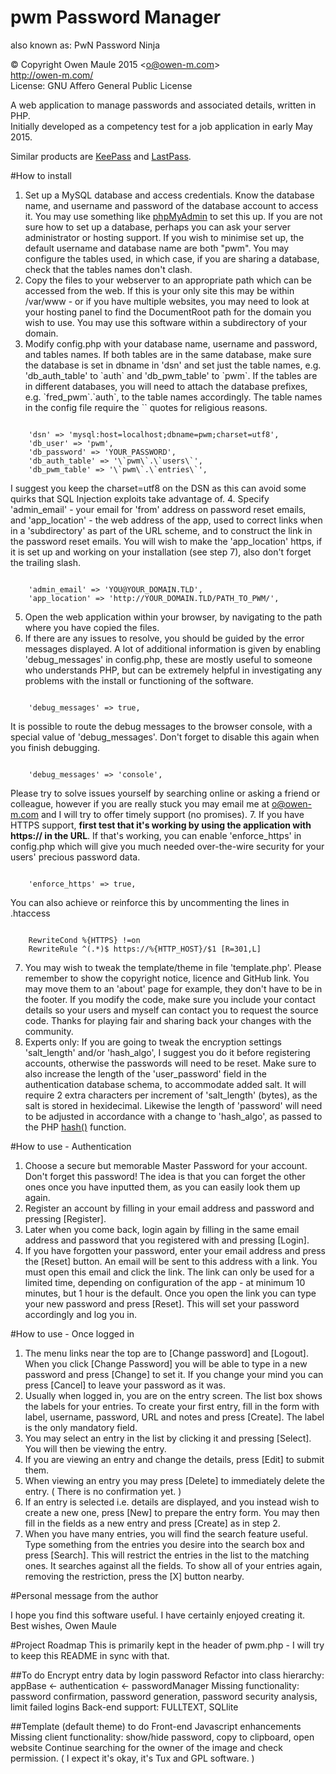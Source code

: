 # pwm Password Manager
also known as: PwN Password Ninja

&copy; Copyright Owen Maule 2015&nbsp;&lt;<a href="mailto:o@owen-m.com">o@owen-m.com</a>&gt;<br />
<a href="http://owen-m.com/" target="_blank">http://owen-m.com/</a><br />
License: GNU Affero General Public License

A web application to manage passwords and associated details, written in PHP.<br />
Initially developed as a competency test for a job application in early May 2015.

Similar products are <a href="http://keepass.info/" rel="nofollow" target="_blank">KeePass</a> and <a href="https://lastpass.com/" rel="nofollow" target="_blank">LastPass</a>.

#How to install

1. Set up a MySQL database and access credentials. Know the database name, and username and password of the database account to access it. You may use something like <a href="http://www.phpmyadmin.net/home_page/docs.php" rel="nofollow" target="_blank">phpMyAdmin<a> to set this up. If you are not sure how to set up a database, perhaps you can ask your server administrator or hosting support. If you wish to minimise set up, the default username and database name are both "pwm". You may configure the tables used, in which case, if you are sharing a database, check that the tables names don't clash.
2. Copy the files to your webserver to an appropriate path which can be accessed from the web. If this is your only site this may be within /var/www - or if you have multiple websites, you may need to look at your hosting panel to find the DocumentRoot path for the domain you wish to use. You may use this software within a subdirectory of your domain.
3. Modify config.php with your database name, username and password, and tables names. If both tables are in the same database, make sure the database is set in dbname in 'dsn' and set just the table names, e.g. 'db_auth_table' to \`auth\` and 'db_pwm_table' to \`pwm\`. If the tables are in different databases, you will need to attach the database prefixes, e.g. \`fred_pwm\`.\`auth\`, to the table names accordingly. The table names in the config file require the \`\` quotes for religious reasons.
<pre><code>
	'dsn' => 'mysql:host=localhost;dbname=pwm;charset=utf8',
	'db_user' => 'pwm',
	'db_password' => 'YOUR_PASSWORD',
	'db_auth_table' => '\`pwm\`.\`users\`',
	'db_pwm_table' => '\`pwm\`.\`entries\`',
</code></pre>
  I suggest you keep the charset=utf8 on the DSN as this can avoid some quirks that SQL Injection exploits take advantage of.
4. Specify 'admin_email' - your email for 'from' address on password reset emails, <br />and 'app_location' - the web address of the app, used to correct links when in a 'subdirectory' as part of the URL scheme, and to construct the link in the password reset emails. You will wish to make the 'app_location' https, if it is set up and working on your installation (see step 7), also don't forget the trailing slash.
<pre><code>
	'admin_email' => 'YOU@YOUR_DOMAIN.TLD',
	'app_location' => 'http://YOUR_DOMAIN.TLD/PATH_TO_PWM/',
</code></pre>
5. Open the web application within your browser, by navigating to the path where you have copied the files.
6. If there are any issues to resolve, you should be guided by the error messages displayed. A lot of additional information is given by enabling 'debug_messages' in config.php, these are mostly useful to someone who understands PHP, but can be extremely helpful in investigating any problems with the install or functioning of the software.
<pre><code>
	'debug_messages' => true,
</code></pre>
It is possible to route the debug messages to the browser console, with a special value of 'debug_messages'. Don't forget to disable this again when you finish debugging.
<pre><code>
	'debug_messages' => 'console',
</code></pre>
Please try to solve issues yourself by searching online or asking a friend or colleague, however if you are really stuck you may email me at o@owen-m.com and I will try to offer timely support (no promises).
7. If you have HTTPS support, <b>first test that it's working by using the application with https:// in the URL</b>. If that's working, you can enable 'enforce_https' in config.php which will give you much needed over-the-wire security for your users' precious password data.
<pre><code>
	'enforce_https' => true,
</code></pre>
You can also achieve or reinforce this by uncommenting the lines in .htaccess
<pre><code>
	RewriteCond %{HTTPS} !=on
	RewriteRule ^(.*)$ https://%{HTTP_HOST}/$1 [R=301,L]
</code></pre>
7. You may wish to tweak the template/theme in file 'template.php'. Please remember to show the copyright notice, licence and GitHub link. You may move them to an 'about' page for example, they don't have to be in the footer. If you modify the code, make sure you include your contact details so your users and myself can contact you to request the source code. Thanks for playing fair and sharing back your changes with the community.
8. Experts only: If you are going to tweak the encryption settings 'salt_length' and/or 'hash_algo', I suggest you do it before registering accounts, otherwise the passwords will need to be reset. Make sure to also increase the length of the 'user_password' field in the authentication database schema, to accommodate added salt. It will require 2 extra characters per increment of 'salt_length' (bytes), as the salt is stored in hexidecimal. Likewise the length of 'password' will need to be adjusted in accordance with a change to 'hash_algo', as passed to the PHP <a href="http://php.net/manual/en/function.hash.php" rel="nofollow" target="_blank">hash()</a> function.

#How to use - Authentication

1. Choose a secure but memorable Master Password for your account. Don't forget this password! The idea is that you can forget the other ones once you have inputted them, as you can easily look them up again.
2. Register an account by filling in your email address and password and pressing [Register]. 
3. Later when you come back, login again by filling in the same email address and password that you registered with and pressing [Login].
4. If you have forgotten your password, enter your email address and press the [Reset] button. An email will be sent to this address with a link. You must open this email and click the link. The link can only be used for a limited time, depending on configuration of the app - at minimum 10 minutes, but 1 hour is the default. Once you open the link you can type your new password and press [Reset]. This will set your password accordingly and log you in.

#How to use - Once logged in

1. The menu links near the top are to [Change password] and [Logout]. When you click [Change Password] you will be able to type in a new password and press [Change] to set it. If you change your mind you can press [Cancel] to leave your password as it was.
2. Usually when logged in, you are on the entry screen. The list box shows the labels for your entries. To create your first entry, fill in the form with label, username, password, URL and notes and press [Create]. The label is the only mandatory field.
3. You may select an entry in the list by clicking it and pressing [Select]. You will then be viewing the entry.
4. If you are viewing an entry and change the details, press [Edit] to submit them.
5. When viewing an entry you may press [Delete] to immediately delete the entry. ( There is no confirmation yet. )
6. If an entry is selected i.e. details are displayed, and you instead wish to create a new one, press [New] to prepare the entry form. You may then fill in the fields as a new entry and press [Create] as in step 2.
7. When you have many entries, you will find the search feature useful. Type something from the entries you desire into the search box and press [Search]. This will restrict the entries in the list to the matching ones. It searches against all the fields. To show all of your entries again, removing the restriction, press the [X] button nearby.

#Personal message from the author

I hope you find this software useful. I have certainly enjoyed creating it.<br />
Best wishes, Owen Maule

#Project Roadmap
This is primarily kept in the header of pwm.php - I will try to keep this README in sync with that.

##To do
	Encrypt entry data by login password
	Refactor into class hierarchy: appBase <- authentication <- passwordManager
	Missing functionality: password confirmation, password generation,
	    password security analysis, limit failed logins
	Back-end support: FULLTEXT, SQLlite

##Template (default theme) to do
	Front-end Javascript enhancements
	Missing client functionality: show/hide password, copy to clipboard, open website
	Continue searching for the owner of the image and check permission.
	    ( I expect it's okay, it's Tux and GPL software. )

